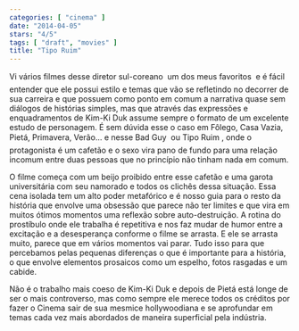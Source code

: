 ```yaml
---
categories: [ "cinema" ]
date: "2014-04-05"
stars: "4/5"
tags: [ "draft", "movies" ]
title: "Tipo Ruim"
---
```

Vi vários filmes desse diretor sul-coreano  um dos meus favoritos
 e é fácil entender que ele possui estilo e temas que vão se
refletindo no decorrer de sua carreira e que possuem como ponto em comum
a narrativa quase sem diálogos de histórias simples, mas que através
das expressões e enquadramentos de Kim-Ki Duk assume sempre o formato de
um excelente estudo de personagem. É sem dúvida esse o caso em Fôlego,
Casa Vazia, Pietá, Primavera, Verão... e nesse Bad Guy  ou Tipo Ruim
, onde o protagonista é um cafetão e o sexo vira pano de fundo para
uma relação incomum entre duas pessoas que no princípio não tinham
nada em comum.

O filme começa com um beijo proibido entre esse cafetão e uma garota
universitária com seu namorado e todos os clichês dessa situação. Essa
cena isolada tem um alto poder metafórico e é nosso guia para o resto
da história que envolve uma obsessão que parece não ter limites e que
vira em muitos ótimos momentos uma reflexão sobre auto-destruição. A
rotina do prostíbulo onde ele trabalha é repetitiva e nos faz mudar
de humor entre a excitação e a desesperança conforme o filme se
arrasta. E ele se arrasta muito, parece que em vários momentos vai
parar. Tudo isso para que percebamos pelas pequenas diferenças o que
é importante para a história, o que envolve elementos prosaicos como
um espelho, fotos rasgadas e um cabide.

Não é o trabalho mais coeso de Kim-Ki Duk e depois de Pietá está longe
de ser o mais controverso, mas como sempre ele merece todos os créditos
por fazer o Cinema sair de sua mesmice hollywoodiana e se aprofundar em
temas cada vez mais abordados de maneira superficial pela indústria.
